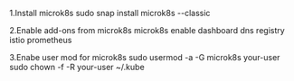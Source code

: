 1.Install microk8s 
sudo snap install microk8s --classic

2.Enable add-ons from microk8s
microk8s enable dashboard dns registry istio prometheus

3.Enabe user mod for microk8s
sudo usermod -a -G microk8s your-user
sudo chown -f -R your-user ~/.kube



